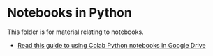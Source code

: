 # Notebooks in Python

This folder is for material relating to notebooks.

* [Read this guide to using Colab Python notebooks in Google Drive](https://github.com/paulbradshaw/pythonintro/blob/master/notebooks/colabnotebooks.md)
